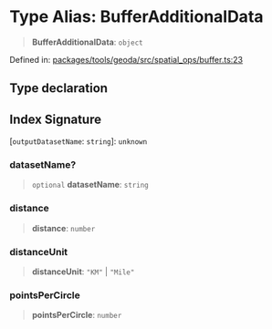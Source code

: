 # Type Alias: BufferAdditionalData

> **BufferAdditionalData**: `object`

Defined in: [packages/tools/geoda/src/spatial\_ops/buffer.ts:23](https://github.com/GeoDaCenter/openassistant/blob/0a6a7e7306d75a25dc968b3117f04cb7bd613bec/packages/tools/geoda/src/spatial_ops/buffer.ts#L23)

## Type declaration

## Index Signature

\[`outputDatasetName`: `string`\]: `unknown`

### datasetName?

> `optional` **datasetName**: `string`

### distance

> **distance**: `number`

### distanceUnit

> **distanceUnit**: `"KM"` \| `"Mile"`

### pointsPerCircle

> **pointsPerCircle**: `number`
